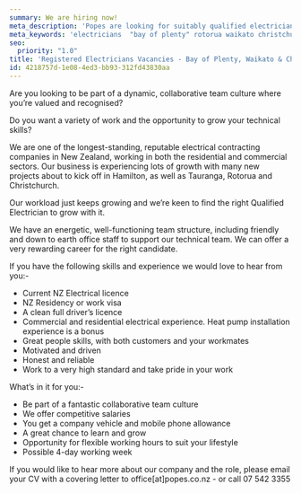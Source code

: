 ```yaml
---
summary: We are hiring now!
meta_description: 'Popes are looking for suitably qualified electricians for Bay of Plenty (Tauranga, Papamoa & Rotorua) plus Waikato and Christchurch projects.'
meta_keywords: 'electricians  "bay of plenty" rotorua waikato christchurch'
seo:
  priority: "1.0"
title: 'Registered Electricians Vacancies - Bay of Plenty, Waikato & Christchurch'
id: 4218757d-1e08-4ed3-bb93-312fd43830aa
---
```

Are you looking to be part of a dynamic, collaborative team culture where you’re valued and recognised?
 
Do you want a variety of work and the opportunity to grow your technical skills?
 
We are one of the longest-standing, reputable electrical contracting companies in New Zealand, working in both the residential and commercial sectors.  Our business is experiencing lots of growth with many new projects about to kick off in Hamilton, as well as Tauranga, Rotorua and Christchurch.
 
Our workload just keeps growing and we’re keen to find the right Qualified Electrician to grow with it. 
 
We have an energetic, well-functioning team structure, including friendly and down to earth office staff to support our technical team. We can offer a very rewarding career for the right candidate.
 
If you have the following skills and experience we would love to hear from you:-
- Current NZ Electrical licence
- NZ Residency or work visa
- A clean full driver’s licence
- Commercial and residential electrical experience. Heat pump installation experience is a bonus
- Great people skills, with both customers and your workmates
- Motivated and driven
- Honest and reliable
- Work to a very high standard and take pride in your work
 
What’s in it for you:-
- Be part of a fantastic collaborative team culture
- We offer competitive salaries
- You get a company vehicle and mobile phone allowance
- A great chance to learn and grow
- Opportunity for flexible working hours to suit your lifestyle
- Possible 4-day working week
 
 
 
If you would like to hear more about our company and the role, please email your CV with a covering letter to office[at]popes.co.nz - or call 07 542 3355